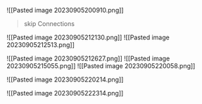 ![[Pasted image 20230905200910.png]]
> skip Connections


![[Pasted image 20230905212130.png]]
![[Pasted image 20230905212513.png]]

![[Pasted image 20230905212627.png]]
![[Pasted image 20230905215055.png]]
![[Pasted image 20230905220058.png]]

![[Pasted image 20230905220214.png]]

![[Pasted image 20230905222314.png]]